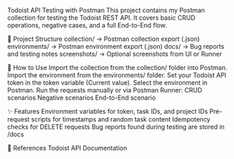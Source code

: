 Todoist API Testing with Postman
This project contains my Postman collection for testing the Todoist REST API.
It covers basic CRUD operations, negative cases, and a full End-to-End flow.

📂 Project Structure
collection/      → Postman collection export (.json)
environments/    → Postman environment export (.json)
docs/            → Bug reports and testing notes
screenshots/     → Optional screenshots from UI or Runner

🚀 How to Use
Import the collection from the collection/ folder into Postman.
Import the environment from the environments/ folder.
Set your Todoist API token in the token variable (Current value).
Select the environment in Postman.
Run the requests manually or via Postman Runner:
CRUD scenarios
Negative scenarios
End-to-End scenario

✨ Features
Environment variables for token, task IDs, and project IDs
Pre-request scripts for timestamps and random task content
Idempotency checks for DELETE requests
Bug reports found during testing are stored in /docs

📖 References
Todoist API Documentation
